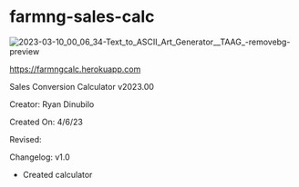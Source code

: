 # farmng-sales-calc

![2023-03-10_00_06_34-Text_to_ASCII_Art_Generator__TAAG_-removebg-preview](https://user-images.githubusercontent.com/81494065/224259234-040695a5-de1b-4da8-8c5a-edc762616465.png)
                                                                              
https://farmngcalc.herokuapp.com

Sales Conversion Calculator v2023.00

Creator: Ryan Dinubilo

Created On: 4/6/23

Revised:

Changelog:
v1.0
- Created calculator

